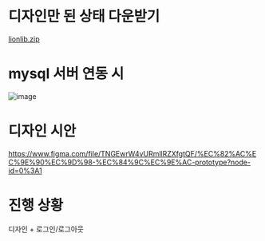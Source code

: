 # 디자인만 된 상태 다운받기
  [lionlib.zip](https://github.com/ParkKyungWan/lionlib/files/9921374/lionlib.zip)

# mysql 서버 연동 시 
  
  ![image](https://user-images.githubusercontent.com/48673195/199519020-b61a29aa-7707-4571-9a42-a6886d806f7e.png)
  

# 디자인 시안
  https://www.figma.com/file/TNGEwrW4vURmllRZXfgtQF/%EC%82%AC%EC%9E%90%EC%9D%98-%EC%84%9C%EC%9E%AC-prototype?node-id=0%3A1

# 진행 상황
  디자인 + 로그인/로그아웃
 



